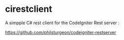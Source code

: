 cirestclient
============

A simpple C# rest client for the CodeIgniter Rest server :

https://github.com/philsturgeon/codeigniter-restserver
